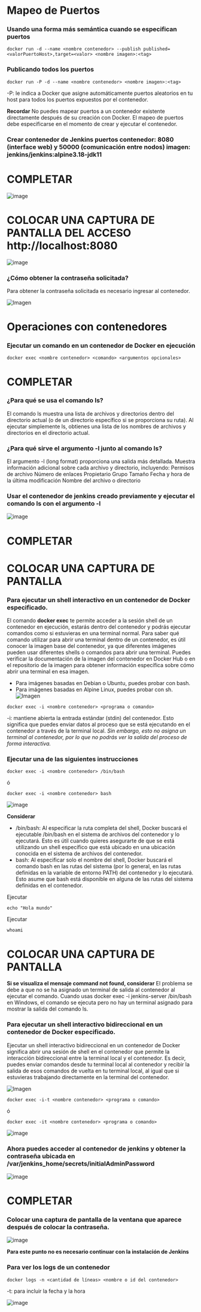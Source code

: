 # Mapeo de Puertos 
### Usando una forma más semántica cuando se especifican puertos

```
docker run -d --name <nombre contenedor> --publish published=<valorPuertoHost>,target=<valor> <nombre imagen>:<tag> 
```
### Publicando todos los puertos
```
docker run -P -d --name <nombre contenedor> <nombre imagen>:<tag> 
```

-P: le indica a Docker que asigne automáticamente puertos aleatorios en tu host para todos los puertos expuestos por el contenedor.

**Recordar**
No puedes mapear puertos a un contenedor existente directamente después de su creación con Docker. El mapeo de puertos debe especificarse en el momento de crear y ejecutar el contenedor.

### Crear contenedor de Jenkins puertos contenedor: 8080 (interface web) y 50000 (comunicación entre nodos) imagen: jenkins/jenkins:alpine3.18-jdk11
# COMPLETAR
![image](https://github.com/user-attachments/assets/38a79de0-ac62-4d1d-a5b8-ef888c2bff3f)

# COLOCAR UNA CAPTURA DE PANTALLA  DEL ACCESO http://localhost:8080
![image](https://github.com/user-attachments/assets/87c87982-6e00-4a0e-b282-ab67aa13a670)


### ¿Cómo obtener la contraseña solicitada?
Para obtener la contraseña solicitada es necesario ingresar al contenedor.

![Imagen](img/jenkins.PNG)

# Operaciones con contenedores

### Ejecutar un comando en un contenedor de Docker en ejecución
```
docker exec <nombre contenedor> <comando> <argumentos opcionales>

```

# COMPLETAR
### ¿Para qué se usa el comando ls?
El comando ls muestra una lista de archivos y directorios dentro del directorio actual (o de un directorio específico si se proporciona su ruta). Al ejecutar simplemente ls, obtienes una lista de los nombres de archivos y directorios en el directorio actual.

### ¿Para qué sirve el argumento -l junto al comando ls?
El argumento -l (long format) proporciona una salida más detallada. Muestra información adicional sobre cada archivo y directorio, incluyendo:
Permisos de archivo
Número de enlaces
Propietario
Grupo
Tamaño
Fecha y hora de la última modificación
Nombre del archivo o directorio

### Usar el contenedor de jenkins creado previamente y ejecutar el comando ls con el argumento -l
![image](https://github.com/user-attachments/assets/01cbb288-4960-4f4f-9790-52eabf862026)

# COMPLETAR
# COLOCAR UNA CAPTURA DE PANTALLA

### Para ejecutar un shell interactivo en un contenedor de Docker especificado.
El comando **docker exec** te permite acceder a la sesión shell de un contenedor en ejecución, estarás dentro del contenedor y podrás ejecutar comandos como si estuvieras en una terminal normal. 
Para saber qué comando utilizar para abrir una terminal dentro de un contenedor, es útil conocer la imagen base del contenedor, ya que diferentes imágenes pueden usar diferentes shells o comandos para abrir una terminal. Puedes verificar la documentación de la imagen del contenedor en Docker Hub o en el repositorio de la imagen para obtener información específica sobre cómo abrir una terminal en esa imagen.
- Para imágenes basadas en Debian o Ubuntu, puedes probar con bash.
- Para imágenes basadas en Alpine Linux, puedes probar con sh.
![Imagen](img/jenkins-i.PNG)
```
docker exec -i <nombre contenedor> <programa o comando>
```
-i: mantiene abierta la entrada estándar (stdin) del contenedor. Esto significa que puedes enviar datos al proceso que se está ejecutando en el contenedor a través de la terminal local. *Sin embargo, esto no asigna un terminal al contenedor, por lo que no podrás ver la salida del proceso de forma interactiva.*

### Ejecutar una de las siguientes instrucciones
```
docker exec -i <nombre contenedor> /bin/bash 
```
ó
```
docker exec -i <nombre contenedor> bash 
```
![image](https://github.com/user-attachments/assets/09a7d58a-d4d2-497f-98ce-81faf0982c12)


**Considerar**
- /bin/bash: Al especificar la ruta completa del shell, Docker buscará el ejecutable /bin/bash en el sistema de archivos del contenedor y lo ejecutará. Esto es útil cuando quieres asegurarte de que se está utilizando un shell específico que está ubicado en una ubicación conocida en el sistema de archivos del contenedor. 
- bash: Al especificar solo el nombre del shell, Docker buscará el comando bash en las rutas del sistema (por lo general, en las rutas definidas en la variable de entorno PATH) del contenedor y lo ejecutará. Esto asume que bash está disponible en alguna de las rutas del sistema definidas en el contenedor.

Ejecutar
```
echo "Hola mundo"
```

Ejecutar
```
whoami
```
# COLOCAR UNA CAPTURA DE PANTALLA

**Si se visualiza el mensaje command not found, considerar**
El problema se debe a que no se ha asignado un terminal de salida al contenedor al ejecutar el comando. Cuando usas docker exec -i jenkins-server /bin/bash en Windows, el comando se ejecuta pero no hay un terminal asignado para mostrar la salida del comando ls.


### Para ejecutar un shell interactivo bidireccional en un contenedor de Docker especificado.
Ejecutar un shell interactivo bidireccional en un contenedor de Docker significa abrir una sesión de shell en el contenedor que permite la interacción bidireccional entre la terminal local y el contenedor. Es decir, puedes enviar comandos desde tu terminal local al contenedor y recibir la salida de esos comandos de vuelta en tu terminal local, al igual que si estuvieras trabajando directamente en la terminal del contenedor.

![Imagen](img/jenkins-it.PNG)
```
docker exec -i-t <nombre contenedor> <programa o comando>
```
ó
```
docker exec -it <nombre contenedor> <programa o comando>
```
![image](https://github.com/user-attachments/assets/24836301-bdb1-4294-a80a-11a27c516f92)


### Ahora puedes acceder al contenedor de jenkins y obtener la contraseña ubicada en /var/jenkins_home/secrets/initialAdminPassword
![image](https://github.com/user-attachments/assets/45f112df-d76b-412e-8ad1-bc5a7f72c67e)

# COMPLETAR

### Colocar una captura de pantalla de la ventana que aparece después de colocar la contraseña.
![image](https://github.com/user-attachments/assets/99e6b87e-d1c6-4abf-90ad-918dd82815a0)


**Para este punto no es necesario continuar con la instalación de Jenkins**


### Para ver los logs de un contenedor

```
docker logs -n <cantidad de líneas> <nombre o id del contenedor> 
```
-t: para incluir la fecha y la hora

![image](https://github.com/user-attachments/assets/d514f6df-0e49-4a96-9d97-e8b888317048)


